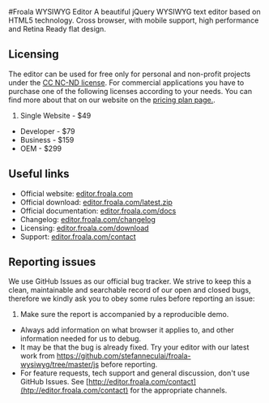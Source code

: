 #Froala WYSIWYG Editor
A beautiful jQuery WYSIWYG text editor based on HTML5 technology. Cross browser, with mobile support, high performance and Retina Ready flat design.

## Licensing

The editor can be used for free only for personal and non-profit projects under the [CC NC-ND license](http://creativecommons.org/licenses/by-nc-nd/4.0/). For commercial applications you have to purchase one of the following licenses according to your needs. You can find more about that on our website on the [pricing plan page.](http://editor.froala.com/download).

1. Single Website - $49
* Developer - $79
* Business - $159
* OEM - $299

## Useful links

* Official website:  [editor.froala.com](http://editor.froala.com)
* Official download: [editor.froala.com/latest.zip](http://editor.froala.com/latest.zip)
* Official documentation:  [editor.froala.com/docs](http://editor.froala.com/docs)
* Changelog:  [editor.froala.com/changelog](http://editor.froala.com/changelog)
* Licensing: [editor.froala.com/download](http://editor.froala.com/download)
* Support: [editor.froala.com/contact](http://editor.froala.com/contact)

## Reporting issues
We use GitHub Issues as our official bug tracker. We strive to keep this a clean, maintainable and searchable record of our open and closed bugs, therefore we kindly ask you to obey some rules before reporting an issue:

1. Make sure the report is accompanied by a reproducible demo.
* Always add information on what browser it applies to, and other information needed for us to debug.
* It may be that the bug is already fixed. Try your editor with our latest work from https://github.com/stefanneculai/froala-wysiwyg/tree/master/js before reporting.
* For feature requests, tech support and general discussion, don't use GitHub Issues. See [http://editor.froala.com/contact](htp://editor.froala.com/contact) for the appropriate channels.
